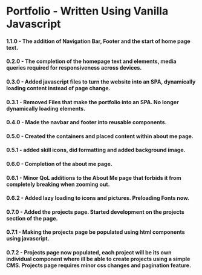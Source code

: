 # Portfolio - Written Using Vanilla Javascript

#### 1.1.0 - The addition of Navigation Bar, Footer and the start of home page text.
#### 0.2.0 - The completion of the homepage text and elements, media queries required for responsiveness across devices.
#### 0.3.0 - Added javascript files to turn the website into an SPA, dynamically loading content instead of page change.
#### 0.3.1 - Removed Files that make the portfolio into an SPA. No longer dynamically loading elements.
#### 0.4.0 - Made the navbar and footer into reusable components.
#### 0.5.0 - Created the containers and placed content within about me page.
#### 0.5.1 - added skill icons, did formatting and added background image.
#### 0.6.0 - Completion of the about me page.
#### 0.6.1 - Minor QoL additions to the About Me page that forbids it from completely breaking when zooming out.
#### 0.6.2 - Added lazy loading to icons and pictures. Preloading Fonts now.
#### 0.7.0 - Added the projects page. Started development on the projects section of the page.
#### 0.7.1 - Making the projects page be populated using html components using javascript.
#### 0.7.2 - Projects page now populated, each project will be its own individual component where ill be able to create projects using a simple CMS. Projects page requires minor css changes and pagination feature.
